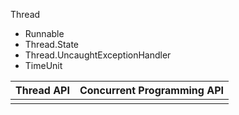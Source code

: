Thread

* Runnable
* Thread.State
* Thread.UncaughtExceptionHandler
* TimeUnit

| Thread API | Concurrent Programming API |
| :--- | :--- |
|  |  |



